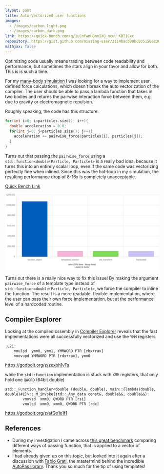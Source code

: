 ```yaml
---
layout: post
title: Auto-Vectorized user functions
images:
  - /images/carbon_light.png
  - /images/carbon_dark.png
link: https://quick-bench.com/q/1uCnfwnH8nvIXB_ncuU_KDT1Cxc
repository: https://gist.github.com/missing-user/3114bacb98bc035156ec362c6b73251c
mathjax: false
---
```

Optimizing code usually means trading between code readability and performance, but sometimes the stars align in your favor and allow for both. This is is such a time. 

For my [many-body simulation](https://jurasic.dev/2023/barnes-hut-simulation/) I was looking for a way to implement user defined force calculations, which doesn't break the auto vectorization of the compiler. The user should be able to pass a lambda function that takes in two bodies and returns the pairwise interaction force between them, e.g. due to gravity or electromagnetic repulsion.

Roughly speaking, the code has this structure:

```cpp
for(int i=0; i<particles.size(); i++){
  double acceleration = 0.0;
  for(int j=0; j<particles.size(); j++){
    acceleration += pairwise_force(particles[i], particles[j]);
  }
}
```

Turns out that passing the `pairwise_force` using a `std::function<double(Particle, Particle)>` is a really bad idea, because it turns this into an entirely scalar loop, even if the same code was vectorizing perfectly fine when inlined. Since this was the hot-loop in my simulation, the resulting performance drop of 8-16x is completely unacceptable. 

[Quick Bench Link](https://quick-bench.com/q/06TMup5sU8Q81zAOkE6ge-sbupY)

[](https://quick-bench.com/q/06TMup5sU8Q81zAOkE6ge-sbupY)

![Quick Bench results of different ways to pass the function](/images/function_application_table.png)

Turns out there is a really nice way to fix this issue! By making the argument `pairwise_force` of a template type instead of `std::function<double(Particle, Particle)>`, we force the compiler to inline the function. The result is a more readable, flexible implementation, where the user can pass their own force implementation, but at the performance level of a hardcoded routine.   

## Compiler Explorer

Looking at the compiled cssembly in [Compiler Explorer](https://godbolt.org/) reveals that the fast implementations were all successfully vectorized and use the `YMM` registers

```
.L21:
    vmulpd  ymm0, ymm1, YMMWORD PTR [rbx+rax]
    vmovupd YMMWORD PTR [rdx+rax], ymm0
```

<https://godbolt.org/z/zexbh1vTs>

while the `std::function` implementation is stuck with `XMM` registers, that only hold one `QWORD` (64bit double)

```
std::_Function_handler<double (double, double), main::{lambda(double, double)#1}>::_M_invoke(std::_Any_data const&, double&&, double&&):
        vmovsd  xmm0, QWORD PTR [rsi]
        vmulsd  xmm0, xmm0, QWORD PTR [rdx]
```

<https://godbolt.org/z/afGo1o1f1>

## References

* During my investigation I came across [this great benchmark](https://quick-bench.com/q/ZOCYEdFoOkuYa0og6BngFh0nj00) comparing different ways of passing function, that is applied to a vector of elements. 
* I had already given up on this topic, but looked into it again after a discussion with [Fabio Gratl](https://www.cs.cit.tum.de/en/sccs/people/fabio-gratl/), the mastermind behind the incredible [AutoPas library](https://github.com/AutoPas/AutoPas). Thank you so much for the tip of using templates!
